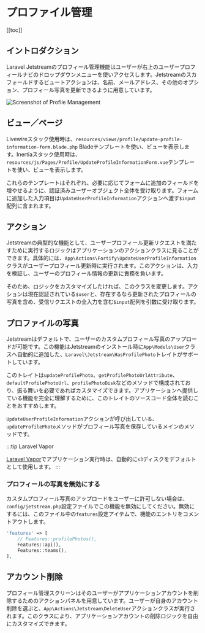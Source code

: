 # プロファイル管理

[[toc]]

## イントロダクション

Laravel Jetstreamのプロフィール管理機能はユーザーが右上のユーザープロフィールナビのドロップダウンメニューを使いアクセスします。Jetstreamのスカフォールドするビュートアクションは、名前、メールアドレス、その他のオプション、プロフィール写真を更新できるように用意しています。

![Screenshot of Profile Management](./../../assets/img/profile-management.png)

## ビュー／ページ

Livewireスタック使用時は、`resources/views/profile/update-profile-information-form.blade.php` Bladeテンプレートを使い、ビューを表示します。Inertiaスタック使用時は、`resources/js/Pages/Profile/UpdateProfileInformationForm.vue`テンプレートを使い、ビューを表示します。

これらのテンプレートはそれぞれ、必要に応じてフォームに追加のフィールドを増やせるように、認証済みユーザーオブジェクト全体を受け取ります。フォームに追加した入力項目は`UpdateUserProfileInformation`アクションへ渡す`$input`配列に含まれます。

## アクション

Jetstreamの典型的な機能として、ユーザープロフィール更新リクエストを満たすために実行するロジックはアプリケーションのアクションクラスに見ることができます。具体的には、`App\Actions\Fortify\UpdateUserProfileInformation`クラスがユーザープロフィール更新時に実行されます。このアクションは、入力を検証し、ユーザーのプロフィール情報の更新に責務を負います。

そのため、ロジックをカスタマイズしたければ、このクラスを変更します。アクションは現在認証されている`$user`と、存在するなら更新されたプロフィールの写真を含め、受信リクエストの全入力を含む`$input`配列を引数に受け取ります。

## プロファイルの写真

Jetstreamはデフォルトで、ユーザーのカスタムプロフィール写真のアップロードが可能です。この機能はJetstreamのインストール時に`App\Models\User`クラスへ自動的に追加した、`Laravel\Jetstream\HasProfilePhoto`トレイトがサポートしています。

このトレイトは`updateProfilePhoto`、`getProfilePhotoUrlAttribute`、`defaultProfilePhotoUrl`、`profilePhotoDisk`などのメソッドで構成されており、振る舞いを必要であればカスタマイズできます。アプリケーションへ提供している機能を完全に理解するために、このトレイトのソースコード全体を読むことをおすすめします。

`UpdateUserProfileInformation`アクションが呼び出している、`updateProfilePhoto`メソッドがプロフィール写真を保存しているメインのメソッドです。

:::tip Laravel Vapor

[Laravel Vapor](https://vapor.laravel.com)でアプリケーション実行時は、自動的に`s3`ディスクをデフォルトとして使用します。
:::

### プロフィールの写真を無効にする

カスタムプロフィール写真のアップロードをユーザーに許可しない場合は、`config/jetstream.php`設定ファイルでこの機能を無効にしてください。無効にするには、このファイル中の`features`設定アイテムで、機能のエントリをコメントアウトします。

```php
'features' => [
    // Features::profilePhotos(),
    Features::api(),
    Features::teams(),
],
```

## アカウント削除

プロフィール管理スクリーンはそのユーザーがアプリケーションアカウントを削除するためのアクションパネルを用意しています。ユーザーが自身のアカウント削除を選ぶと、`App\Actions\Jetstream\DeleteUser`アクションクラスが実行されます。このクラスにより、アプリケーションアカウントの削除ロジックを自由にカスタマイズできます。
